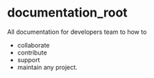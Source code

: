 # documentation_root
All documentation for developers team to how to
- collaborate
- contribute
- support
- maintain
any project.
